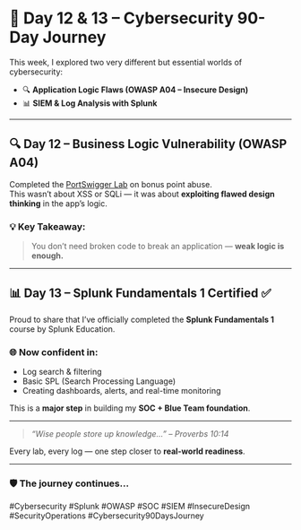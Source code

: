 # 🧠 Day 12 & 13 – Cybersecurity 90-Day Journey

This week, I explored two very different but essential worlds of cybersecurity:

- 🔍 **Application Logic Flaws (OWASP A04 – Insecure Design)**
- 📊 **SIEM & Log Analysis with Splunk**

---

## 🔍 Day 12 – Business Logic Vulnerability (OWASP A04)

Completed the [PortSwigger Lab](https://portswigger.net/web-security/logic-flaws/lab-logic-flaw-in-business-logic) on bonus point abuse.  
This wasn’t about XSS or SQLi — it was about **exploiting flawed design thinking** in the app’s logic.

### 💡 Key Takeaway:
> You don’t need broken code to break an application — **weak logic is enough.**

---

## 📊 Day 13 – Splunk Fundamentals 1 Certified ✅

Proud to share that I’ve officially completed the **Splunk Fundamentals 1** course by Splunk Education.

### 🌐 Now confident in:
- Log search & filtering  
- Basic SPL (Search Processing Language)  
- Creating dashboards, alerts, and real-time monitoring  

This is a **major step** in building my **SOC + Blue Team foundation**.

---

> _“Wise people store up knowledge…” – Proverbs 10:14_

Every lab, every log — one step closer to **real-world readiness**.

---

### 🛡️ The journey continues...

#Cybersecurity #Splunk #OWASP #SOC #SIEM #InsecureDesign #SecurityOperations #Cybersecurity90DaysJourney
